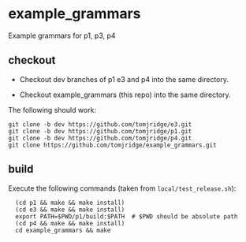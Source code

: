 # example_grammars

Example grammars for p1, p3, p4

## checkout

  * Checkout dev branches of p1 e3 and p4 into the same directory.

  * Checkout example_grammars (this repo) into the same directory.

The following should work:

```
git clone -b dev https://github.com/tomjridge/e3.git
git clone -b dev https://github.com/tomjridge/p1.git
git clone -b dev https://github.com/tomjridge/p4.git
git clone https://github.com/tomjridge/example_grammars.git
```


## build


Execute the following commands (taken from `local/test_release.sh`):

```
  (cd p1 && make && make install)
  (cd e3 && make && make install)
  export PATH=$PWD/p1/build:$PATH  # $PWD should be absolute path
  (cd p4 && make && make install)
  cd example_grammars && make
```
